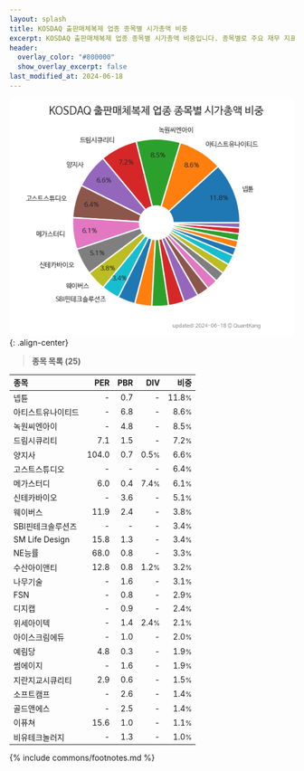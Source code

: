 ```yaml
---
layout: splash
title: KOSDAQ 출판매체복제 업종 종목별 시가총액 비중
excerpt: KOSDAQ 출판매체복제 업종 종목별 시가총액 비중입니다. 종목별로 주요 재무 지표를 함께 표시합니다.
header:
  overlay_color: "#800000"
  show_overlay_excerpt: false
last_modified_at: 2024-06-18
---
```



![KOSDAQ 출판매체복제 업종 종목별 시가총액 비중](/stats/sector/images/kosdaq_업종_출판매체복제_종목.png){: .align-center}


> **종목 목록 (25)**<a id="list"></a>

| **종목** | **PER** | **PBR** | **DIV** | **비중** |
| :------- | ------: | ------: | ------: | -------: |
| 넵튠 | - | 0.7 | - | 11.8<small>%</small> |
| 아티스트유나이티드 | - | 6.8 | - | 8.6<small>%</small> |
| 녹원씨엔아이 | - | 4.8 | - | 8.5<small>%</small> |
| 드림시큐리티 | 7.1 | 1.5 | - | 7.2<small>%</small> |
| 양지사 | 104.0 | 0.7 | 0.5<small>%</small> | 6.6<small>%</small> |
| 고스트스튜디오 | - | - | - | 6.4<small>%</small> |
| 메가스터디 | 6.0 | 0.4 | 7.4<small>%</small> | 6.1<small>%</small> |
| 신테카바이오 | - | 3.6 | - | 5.1<small>%</small> |
| 웨이버스 | 11.9 | 2.4 | - | 3.8<small>%</small> |
| SBI핀테크솔루션즈 | - | - | - | 3.4<small>%</small> |
| SM Life Design | 15.8 | 1.3 | - | 3.4<small>%</small> |
| NE능률 | 68.0 | 0.8 | - | 3.3<small>%</small> |
| 수산아이앤티 | 12.8 | 0.8 | 1.2<small>%</small> | 3.2<small>%</small> |
| 나무기술 | - | 1.6 | - | 3.1<small>%</small> |
| FSN | - | 0.8 | - | 2.9<small>%</small> |
| 디지캡 | - | 0.9 | - | 2.4<small>%</small> |
| 위세아이텍 | - | 1.4 | 2.4<small>%</small> | 2.1<small>%</small> |
| 아이스크림에듀 | - | 1.0 | - | 2.0<small>%</small> |
| 예림당 | 4.8 | 0.3 | - | 1.9<small>%</small> |
| 썸에이지 | - | 1.6 | - | 1.9<small>%</small> |
| 지란지교시큐리티 | 2.9 | 0.6 | - | 1.5<small>%</small> |
| 소프트캠프 | - | 2.6 | - | 1.4<small>%</small> |
| 골드앤에스 | - | 2.5 | - | 1.4<small>%</small> |
| 이퓨쳐 | 15.6 | 1.0 | - | 1.1<small>%</small> |
| 비유테크놀러지 | - | 1.3 | - | 1.0<small>%</small> |

{% include commons/footnotes.md %}